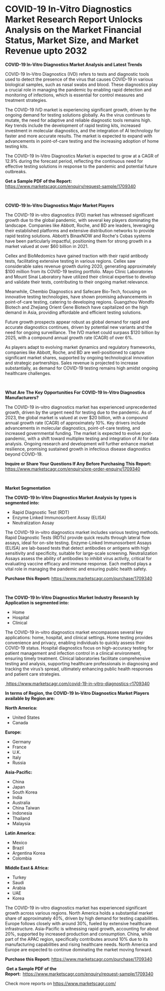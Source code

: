 <p><h1>COVID-19 In-Vitro Diagnostics Market Research Report Unlocks Analysis on the Market Financial Status, Market Size, and Market Revenue upto 2032</h1></p><p><strong>COVID-19 In-Vitro Diagnostics Market Analysis and Latest Trends</strong></p>
<p><p>COVID-19 In-Vitro Diagnostics (IVD) refers to tests and diagnostic tools used to detect the presence of the virus that causes COVID-19 in various biological samples, such as nasal swabs and blood. These diagnostics play a crucial role in managing the pandemic by enabling rapid detection and monitoring of infections, which is essential for control measures and treatment strategies.</p><p>The COVID-19 IVD market is experiencing significant growth, driven by the ongoing demand for testing solutions globally. As the virus continues to mutate, the need for adaptive and reliable diagnostic tools remains high. Key trends include the development of rapid testing kits, increased investment in molecular diagnostics, and the integration of AI technology for faster and more accurate results. The market is expected to expand with advancements in point-of-care testing and the increasing adoption of home testing kits.</p><p>The COVID-19 In-Vitro Diagnostics Market is expected to grow at a CAGR of 12.9% during the forecast period, reflecting the continuous need for effective testing solutions in response to the pandemic and potential future outbreaks.</p></p>
<p><strong>Get a Sample PDF of the Report:&nbsp;</strong> <a href="https://www.marketscagr.com/enquiry/request-sample/1709340?utm_campaign=3217&utm_medium=2&utm_source=Github&utm_content=ia&utm_term=27032025&utm_id=covid-19-in-vitro-diagnostics">https://www.marketscagr.com/enquiry/request-sample/1709340</a></p>
<p>&nbsp;</p>
<p><strong>COVID-19 In-Vitro Diagnostics Major Market Players</strong></p>
<p><p>The COVID-19 in-vitro diagnostics (IVD) market has witnessed significant growth due to the global pandemic, with several key players dominating the landscape. Companies like Abbott, Roche, and BD are leaders, leveraging their established platforms and extensive distribution networks to provide rapid testing solutions. Abbott’s BinaxNOW and Roche's Cobas systems have been particularly impactful, positioning them for strong growth in a market valued at over $60 billion in 2021.</p><p>Cellex and BioMedomics have gained traction with their rapid antibody tests, facilitating extensive testing in various regions. Cellex saw considerable sales revenue growth during 2020, generating approximately $100 million from its COVID-19 testing portfolio. Mayo Clinic Laboratories and Mount Sinai Laboratory have utilized their clinical expertise to develop and validate their tests, contributing to their ongoing market relevance.</p><p>Meanwhile, Chembio Diagnostics and Safecare Bio-Tech, focusing on innovative testing technologies, have shown promising advancements in point-of-care testing, catering to developing regions. Guangzhou Wondfo Biotech and Zhejiang Orient Gene Biotech have capitalized on the high demand in Asia, providing affordable and efficient testing solutions.</p><p>Future growth prospects appear robust as global demand for rapid and accurate diagnostics continues, driven by potential new variants and the need for ongoing surveillance. The IVD market could surpass $120 billion by 2025, with a compound annual growth rate (CAGR) of over 6%. </p><p>As players adapt to evolving market dynamics and regulatory frameworks, companies like Abbott, Roche, and BD are well-positioned to capture significant market shares, supported by ongoing technological innovation and strategic partnerships. Sales revenue is projected to increase substantially, as demand for COVID-19 testing remains high amidst ongoing healthcare challenges.</p></p>
<p>&nbsp;</p>
<p><strong>What Are The Key Opportunities For COVID-19 In-Vitro Diagnostics Manufacturers?</strong></p>
<p><p>The COVID-19 in-vitro diagnostics market has experienced unprecedented growth, driven by the urgent need for testing due to the pandemic. As of 2023, the global market is valued at over $20 billion, with a compound annual growth rate (CAGR) of approximately 10%. Key drivers include advancements in molecular diagnostics, point-of-care testing, and increased governmental funding. The market is expected to evolve post-pandemic, with a shift toward multiplex testing and integration of AI for data analysis. Ongoing research and development will further enhance market resilience, promising sustained growth in infectious disease diagnostics beyond COVID-19.</p></p>
<p><strong>Inquire or Share Your Questions If Any Before Purchasing This Report:</strong> <a href="https://www.marketscagr.com/enquiry/pre-order-enquiry/1709340?utm_campaign=3217&utm_medium=2&utm_source=Github&utm_content=ia&utm_term=27032025&utm_id=covid-19-in-vitro-diagnostics">https://www.marketscagr.com/enquiry/pre-order-enquiry/1709340</a></p>
<p>&nbsp;</p>
<p><strong>Market Segmentation</strong></p>
<p><strong>The COVID-19 In-Vitro Diagnostics Market Analysis by types is segmented into:</strong></p>
<p><ul><li>Rapid Diagnostic Test (RDT)</li><li>Enzyme Linked Immunosorbent Assay (ELISA)</li><li>Neutralization Assay</li></ul></p>
<p><p>The COVID-19 in-vitro diagnostics market includes various testing methods. Rapid Diagnostic Tests (RDTs) provide quick results through lateral flow assays, ideal for on-site testing. Enzyme-Linked Immunosorbent Assays (ELISA) are lab-based tests that detect antibodies or antigens with high sensitivity and specificity, suitable for large-scale screening. Neutralization Assays assess the ability of antibodies to inhibit virus activity, critical for evaluating vaccine efficacy and immune response. Each method plays a vital role in managing the pandemic and ensuring public health safety.</p></p>
<p><strong>Purchase this Report:&nbsp;</strong><a href="https://www.marketscagr.com/purchase/1709340?utm_campaign=3217&utm_medium=2&utm_source=Github&utm_content=ia&utm_term=27032025&utm_id=covid-19-in-vitro-diagnostics">https://www.marketscagr.com/purchase/1709340</a></p>
<p>&nbsp;</p>
<p><strong>The COVID-19 In-Vitro Diagnostics Market Industry Research by Application is segmented into:</strong></p>
<p><ul><li>Home</li><li>Hospital</li><li>Clinical</li></ul></p>
<p><p>The COVID-19 in-vitro diagnostics market encompasses several key applications: home, hospital, and clinical settings. Home testing provides convenience and privacy, enabling individuals to quickly assess their COVID-19 status. Hospital diagnostics focus on high-accuracy testing for patient management and infection control in a clinical environment, ensuring timely treatment. Clinical laboratories facilitate comprehensive testing and analysis, supporting healthcare professionals in diagnosing and tracking the virus’s spread, ultimately enhancing public health responses and patient care strategies.</p></p>
<p><a href="https://www.marketscagr.com/covid-19-in-vitro-diagnostics-r1709340?utm_campaign=3217&utm_medium=2&utm_source=Github&utm_content=ia&utm_term=27032025&utm_id=covid-19-in-vitro-diagnostics">&nbsp;https://www.marketscagr.com/covid-19-in-vitro-diagnostics-r1709340</a></p>
<p><strong>In terms of Region, the COVID-19 In-Vitro Diagnostics Market Players available by Region are:</strong></p>
<p>
    <p> <strong> North America: </strong>
        <ul>
            <li>United States</li>
            <li>Canada</li>
        </ul>
        </p> 
    <p> <strong> Europe: </strong>
        <ul>
            <li>Germany</li>
            <li>France</li>
            <li>U.K.</li>
            <li>Italy</li>
            <li>Russia</li>
        </ul>
        </p> 
    <p> <strong> Asia-Pacific: </strong>
        <ul>
            <li>China</li>
            <li>Japan</li>
            <li>South Korea</li>
            <li>India</li>
            <li>Australia</li>
            <li>China Taiwan</li>
            <li>Indonesia</li>
            <li>Thailand</li>
            <li>Malaysia</li>
        </ul>
        </p> 
    <p> <strong> Latin America: </strong>
        <ul>
            <li>Mexico</li>
            <li>Brazil</li>
            <li>Argentina Korea</li>
            <li>Colombia</li>
        </ul>
        </p> 
    <p> <strong> Middle East & Africa: </strong>
        <ul>
            <li>Turkey</li>
            <li>Saudi</li>
            <li>Arabia</li>
            <li>UAE</li>
            <li>Korea</li>
        </ul>
    </p>
    </p>
<p><p>The COVID-19 in-vitro diagnostics market has experienced significant growth across various regions. North America holds a substantial market share of approximately 40%, driven by high demand for testing capabilities. Europe follows closely with around 30%, fueled by extensive healthcare infrastructure. Asia-Pacific is witnessing rapid growth, accounting for about 20%, supported by increased production and consumption. China, while part of the APAC region, specifically contributes around 10% due to its manufacturing capabilities and rising healthcare needs. North America and Europe are expected to continue dominating the market moving forward.</p></p>
<p><strong>Purchase this Report: </strong><a href="https://www.marketscagr.com/purchase/1709340?utm_campaign=3217&utm_medium=2&utm_source=Github&utm_content=ia&utm_term=27032025&utm_id=covid-19-in-vitro-diagnostics">https://www.marketscagr.com/purchase/1709340</a></p>
<p>&nbsp;<strong>Get a Sample PDF of the Report:&nbsp;&nbsp;</strong><a href="https://www.marketscagr.com/enquiry/request-sample/1709340?utm_campaign=3217&utm_medium=2&utm_source=Github&utm_content=ia&utm_term=27032025&utm_id=covid-19-in-vitro-diagnostics">https://www.marketscagr.com/enquiry/request-sample/1709340</a></p>
<p><strong></strong></p>
<p>Check more reports on <a href="https://www.marketscagr.com/?utm_campaign=3217&utm_medium=2&utm_source=Github&utm_content=ia&utm_term=27032025&utm_id=covid-19-in-vitro-diagnostics">https://www.marketscagr.com/</a></p>